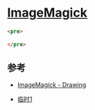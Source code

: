 # [ImageMagick](https://imagemagick.org/)

```html
<pre>
    
</pre>
```

## 参考
- [ImageMagick - Drawing](https://ohmyweekly.github.io/notes/imagemagick-drawing/)

- [临时1](https://juejin.cn/post/7044561761747337223)